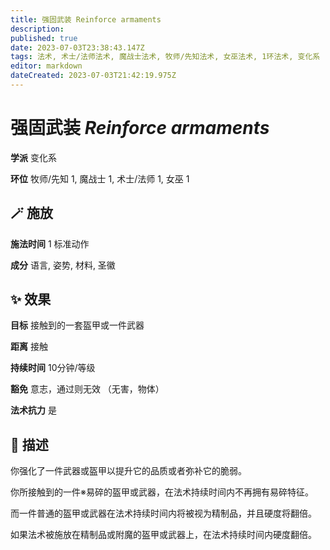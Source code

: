 ```yaml
---
title: 强固武装 Reinforce armaments
description: 
published: true
date: 2023-07-03T23:38:43.147Z
tags: 法术, 术士/法师法术, 魔战士法术, 牧师/先知法术, 女巫法术, 1环法术, 变化系
editor: markdown
dateCreated: 2023-07-03T21:42:19.975Z
---
```


# **强固武装** *Reinforce armaments*

**学派** 变化系 

**环位** 牧师/先知 1, 魔战士 1, 术士/法师 1, 女巫 1

## 🪄 施放

**施法时间** 1 标准动作

**成分** 语言, 姿势, 材料, 圣徽

## ✨ 效果 

**目标** 接触到的一套盔甲或一件武器 

**距离** 接触  

**持续时间** 10分钟/等级 

**豁免** 意志，通过则无效 （无害，物体）

**法术抗力** 是

## 📖 描述

你强化了一件武器或盔甲以提升它的品质或者弥补它的脆弱。

你所接触到的一件※易碎的盔甲或武器，在法术持续时间内不再拥有易碎特征。

而一件普通的盔甲或武器在法术持续时间内将被视为精制品，并且硬度将翻倍。

如果法术被施放在精制品或附魔的盔甲或武器上，在法术持续时间内硬度翻倍。
    